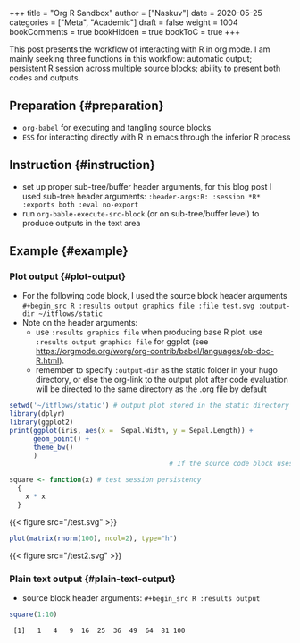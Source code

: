 +++
title = "Org R Sandbox"
author = ["Naskuv"]
date = 2020-05-25
categories = ["Meta", "Academic"]
draft = false
weight = 1004
bookComments = true
bookHidden = true
bookToC = true
+++

This post presents the workflow of interacting with R in org mode. I am mainly seeking three functions in this workflow: automatic output; persistent R session across multiple source blocks; ability to present both codes and outputs.


## Preparation {#preparation}

-   `org-babel` for executing and tangling source blocks
-   `ESS` for interacting directly with R in emacs through the inferior R process


## Instruction {#instruction}

-   set up proper sub-tree/buffer header arguments, for this blog post I used sub-tree header arguments: `:header-args:R: :session *R* :exports both :eval no-export`
-   run `org-bable-execute-src-block` (or on sub-tree/buffer level) to produce outputs in the text area


## Example {#example}


### Plot output {#plot-output}

-   For the following code block, I used the source block header arguments `#+begin_src R :results output graphics file :file test.svg :output-dir ~/itflows/static`
-   Note on the header arguments:
    -   use `:results graphics file` when producing base R plot. use `:results output graphics file` for ggplot (see <https://orgmode.org/worg/org-contrib/babel/languages/ob-doc-R.html>).
    -   remember to specify `:output-dir` as the static folder in your hugo directory, or else the org-link to the output plot after code evaluation will be directed to the same directory as the .org file by default

<!--listend-->

```R
setwd('~/itflows/static') # output plot stored in the static directory of your hugo blog
library(dplyr)
library(ggplot2)
print(ggplot(iris, aes(x =  Sepal.Width, y = Sepal.Length)) +
      geom_point() +
      theme_bw()
      )
                                        # If the source code block uses grid-based R graphics, e.g., the lattice and ggplot2 packages, then care must be taken either to print() the graphics object, specify :results output, or run the code in a :session", use print() to produce proper .svg output

square <- function(x) # test session persistency
  {
    x * x
  }
```

{{< figure src="/test.svg" >}}

```R
plot(matrix(rnorm(100), ncol=2), type="h")
```

{{< figure src="/test2.svg" >}}


### Plain text output {#plain-text-output}

-   source block header arguments: `#+begin_src R :results output`

<!--listend-->

```R
square(1:10)
```

```text
 [1]   1   4   9  16  25  36  49  64  81 100
```
